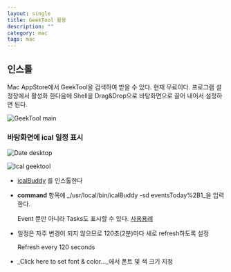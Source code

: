 ```yaml
---
layout: single
title: GeekTool 활용
description: ""
category: mac
tags: mac
---
```


## 인스톨

Mac AppStore에서 GeekTool을 검색하여 받을 수 있다. 현재 무료이다.
프로그램 설정창에서 활성화 한다음에 Shell을 Drag&amp;Drop으로 바탕화면으로 끌어 내어서 설정하면 된다.

![GeekTool main][1]

### 바탕화면에 ical 일정 표시

![Date desktop][2]

![Ical geektool][3]

- [icalBuddy][4] 를 인스톨한다
- **command** 항목에 _/usr/local/bin/icalBuddy -sd eventsToday%2B1_을 입력한다.

  Event 뿐만 아니라 Tasks도 표시할 수 있다. [사용용례][5]
  
- 일정은 자주 변경이 되지 않으므로 120초(2분)마다 새로 refresh하도록 설정

	Refresh every 120 seconds
	
- _Click here to set font &amp; color…_에서 폰트 및 색 크기 지정

   [1]: http://jmjeong.com/wp-content/uploads/2012/06/GeekTool-main.jpg (GeekTool-main.jpg)
   [2]: http://jmjeong.com/wp-content/uploads/2012/06/date-desktop.jpg (date-desktop.jpg)
   [3]: http://jmjeong.com/wp-content/uploads/2012/06/ical-geektool.jpg (ical-geektool.jpg)
   [4]: http://hasseg.org/icalBuddy/
   [5]: http://hasseg.org/icalBuddy/examples.html
  
